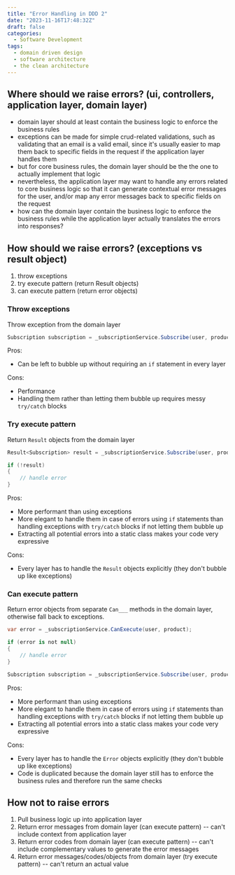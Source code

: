 ```yaml
---
title: "Error Handling in DDD 2"
date: "2023-11-16T17:48:32Z"
draft: false
categories:
  - Software Development
tags:
  - domain driven design
  - software architecture
  - the clean architecture
---
```


## Where should we raise errors? (ui, controllers, application layer, domain layer)

- domain layer should at least contain the business logic to enforce the business rules
- exceptions can be made for simple crud-related validations, such as validating that an email is a valid email, since it's usually easier to map them back to specific fields in the request if the application layer handles them
- but for core business rules, the domain layer should be the the one to actually implement that logic
- nevertheless, the application layer may want to handle any errors related to core business logic so that it can generate contextual error messages for the user, and/or map any error messages back to specific fields on the request
- how can the domain layer contain the business logic to enforce the business rules while the application layer actually translates the errors into responses?

## How should we raise errors? (exceptions vs result object)

1. throw exceptions
1. try execute pattern (return Result objects)
1. can execute pattern (return error objects)

### Throw exceptions

Throw exception from the domain layer

```csharp
Subscription subscription = _subscriptionService.Subscribe(user, product);
```

Pros:

- Can be left to bubble up without requiring an `if` statement in every layer

Cons:

- Performance
- Handling them rather than letting them bubble up requires messy `try/catch` blocks

### Try execute pattern

<!-- TODO: in a separate post, show how this would work elegantly for a web request -->

Return `Result` objects from the domain layer

```csharp
Result<Subscription> result = _subscriptionService.Subscribe(user, product);

if (!result)
{
    // handle error
}
```

Pros:

- More performant than using exceptions
- More elegant to handle them in case of errors using `if` statements than handling exceptions with `try/catch` blocks if not letting them bubble up
- Extracting all potential errors into a static class makes your code very expressive

Cons:

- Every layer has to handle the `Result` objects explicitly (they don't bubble up like exceptions)

### Can execute pattern

Return error objects from separate `Can___` methods in the domain layer, otherwise fall back to exceptions.

```csharp
var error = _subscriptionService.CanExecute(user, product);

if (error is not null)
{
    // handle error
}

Subscription subscription = _subscriptionService.Subscribe(user, product);
```

Pros:

- More performant than using exceptions
- More elegant to handle them in case of errors using `if` statements than handling exceptions with `try/catch` blocks if not letting them bubble up
- Extracting all potential errors into a static class makes your code very expressive

Cons:

- Every layer has to handle the `Error` objects explicitly (they don't bubble up like exceptions)
- Code is duplicated because the domain layer still has to enforce the business rules and therefore run the same checks

## How not to raise errors

1. Pull business logic up into application layer
1. Return error messages from domain layer (can execute pattern) -- can't include context from application layer
1. Return error codes from domain layer (can execute pattern) -- can't include complementary values to generate the error messages
1. Return error messages/codes/objects from domain layer (try execute pattern) -- can't return an actual value
